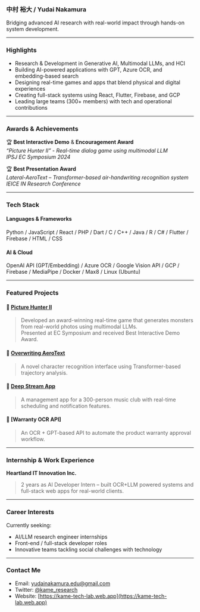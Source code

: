 ### 中村 裕大 / Yudai Nakamura
Bridging advanced AI research with real-world impact through hands-on system development.

---

###  Highlights
-  Research & Development in Generative AI, Multimodal LLMs, and HCI
-  Building AI-powered applications with GPT, Azure OCR, and embedding-based search
-  Designing real-time games and apps that blend physical and digital experiences
-  Creating full-stack systems using React, Flutter, Firebase, and GCP
-  Leading large teams (300+ members) with tech and operational contributions

---

### Awards & Achievements

🏆 **Best Interactive Demo** & **Encouragement Award**  
  *“Picture Hunter II” - Real-time dialog game using multimodal LLM*  
  *IPSJ EC Symposium 2024*

🏆 **Best Presentation Award**  
  *Lateral-AeroText – Transformer-based air-handwriting recognition system*  
  *IEICE IN Research Conference*

---

### Tech Stack
#### Languages & Frameworks
Python / JavaScript / React / PHP / Dart / C / C++ / Java / R / C# / Flutter / Firebase / HTML / CSS
#### AI & Cloud  
OpenAI API (GPT/Embedding) / Azure OCR / Google Vision API / GCP / Firebase / MediaPipe / Docker / Max8 / Linux (Ubuntu)

---

### Featured Projects

#### 🔗 [Picture Hunter II](https://kame-tech-lab.web.app/project-detail?id=picture-hunter-2)  
> Developed an award-winning real-time game that generates monsters from real-world photos using multimodal LLMs.  
> Presented at EC Symposium and received Best Interactive Demo Award.

#### 🔗 [Overwriting AeroText](https://www.youtube.com/watch?v=B8NKtk1s5Lc)  
> A novel character recognition interface using Transformer-based trajectory analysis.

#### 🔗 [Deep Stream App](https://deep-stream-ksc.web.app/)  
> A management app for a 300-person music club with real-time scheduling and notification features.

#### 🔗 [Warranty OCR API]  
> An OCR + GPT-based API to automate the product warranty approval workflow.

---

### Internship & Work Experience

**Heartland IT Innovation Inc.**  
> 2 years as AI Developer Intern – built OCR+LLM powered systems and full-stack web apps for real-world clients.

---

### Career Interests

Currently seeking:
- AI/LLM research engineer internships
- Front-end / full-stack developer roles
- Innovative teams tackling social challenges with technology

---

### Contact Me

- Email: yudainakamura.edu@gmail.com  
- Twitter: [@kame_research](https://twitter.com/kame_research)  
- Website: [https://kame-tech-lab.web.app](https://kame-tech-lab.web.app)
